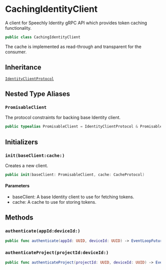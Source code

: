 # CachingIdentityClient

A client for Speechly Identity gRPC API which provides token caching functionality.

``` swift
public class CachingIdentityClient
```

The cache is implemented as read-through and transparent for the consumer.

## Inheritance

[`IdentityClientProtocol`](IdentityClientProtocol.md)

## Nested Type Aliases

### `PromisableClient`

The protocol constraints for backing base Identity client.

``` swift
public typealias PromisableClient = IdentityClientProtocol & Promisable
```

## Initializers

### `init(baseClient:cache:)`

Creates a new client.

``` swift
public init(baseClient: PromisableClient, cache: CacheProtocol)
```

#### Parameters

  - baseClient: A base Identity client to use for fetching tokens.
  - cache: A cache to use for storing tokens.

## Methods

### `authenticate(appId:deviceId:)`

``` swift
public func authenticate(appId: UUID, deviceId: UUID) -> EventLoopFuture<ApiAccessToken>
```

### `authenticateProject(projectId:deviceId:)`

``` swift
public func authenticateProject(projectId: UUID, deviceId: UUID) -> EventLoopFuture<ApiAccessToken>
```
